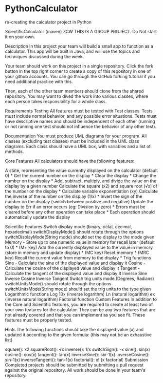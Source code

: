 # PythonCalculator
re-creating the calculator project in Python

ScientificCalculator (maven) ZCW
THIS IS A GROUP PROJECT. Do Not start it on your own.

Description
In this project your team will build a small app to function as a calculator. This app will be built in Java, and will use the topics and techniques discussed during the week.

Your team should work on this project in a single repository. Click the fork button in the top right corner to create a copy of this repository in one of your github accounts. You can go through the GitHub forking tutorial if you need additional practice with this.

Then, each of the other team members should clone from the shared repository. You may want to dived the work into various classes, where each person takes responsibility for a whole class.

Requirements
Testing
All features must be tested with Test classes. Tests must include normal behavior, and any possible error situations. Tests must have descriptive names and should be independent of each other (running or not running one test should not influence the behavior of any other test).

Documentation
You must produce UML diagrams for your program. All classes (excluding test classes) must be included in the UML class diagrams. Each class should have a UML box, with variables and a list of methods.

Core Features
All calculators should have the following features:

A state, representing the value currently displayed on the calculator (default 0) *
Get the current number on the display *
Clear the display *
Change the number on the display *
Add, subtract, multiply, and divide the value on the display by a given number
Calculate the square (x2) and square root (√x) of the number on the display *
Calculate variable exponentiation (xy)
Calculate the inverse of the number on the display (1/x) *
Invert the sign of the number on the display (switch between positive and negative)
Update the display to Err if an error occurs (eg: Division by zero) *
Errors must be cleared before any other operation can take place *
Each operation should automatically update the display

Scientific Features
Switch display mode (binary, octal, decimal, hexadecimal)
switchDisplayMode() should rotate through the options
switchDisplayMode(String mode) should set the display to the mode given
Memory - Store up to one numeric value in memory for recall later (default to 0) *
(M+ key) Add the currently displayed value to the value in memory (store in memory and update display) *
(MC key) Reset memory *
(MRC key) Recall the current value from memory to the display *
Trig functions
Sine - Calculate the sine of the displayed value and display it
Cosine - Calculate the cosine of the displayed value and display it
Tangent - Calculate the tangent of the displayed value and display it
Inverse Sine
Inverse Cosine
Inverse Tangent
Switch trig units mode (Degrees, Radians)
switchUnitsMode() should rotate through the options
switchUnitsMode(String mode) should set the trig units to the type given
Logarithmic functions
Log
10x (inverse logarithm)
Ln (natural logarithm)
ex (inverse natural logarithm)
Factorial function
Custom Features
In addition to the Core and Scientific features, you are required to create at least two of your own features for the calculator. They can be any two features that are not already covered and that you can implement as you see fit. These features must be properly tested.

Hints
The following functions should take the displayed value (x) and updated it according to the given formula: (this may not be an exhaustive list)

square(): x2
squareRoot(): √x
inverse(): 1/x
switchSign(): -x
sine(): sin(x)
cosine(): cos(x)
tangent(): tan(x)
inverseSine(): sin-1(x)
inverseCosine(): sin-1(x)
inverseTangent(): tan-1(x)
factorial(): x! (x factorial)
Submission
Completed projects should be submitted by submitting a pull request against the original repository. All work should be done in your team's repository.
